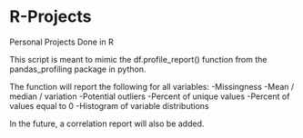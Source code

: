 # R-Projects
Personal Projects Done in R

This script is meant to mimic the df.profile_report() function from the pandas_profiling package in python. 

The function will report the following for all variables:
  -Missingness
  -Mean / median / variation
  -Potential outliers
  -Percent of unique values
  -Percent of values equal to 0
  -Histogram of variable distributions
  
In the future, a correlation report will also be added.
